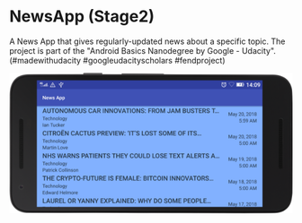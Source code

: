# NewsApp (Stage2)
A News App that gives regularly-updated news about a specific topic. The project is part of the "Android Basics Nanodegree by Google - Udacity". (#madewithudacity #googleudacityscholars #fendproject)

<p align="center">
  <img src="device-2018-05-20.png" />
</p>